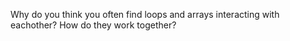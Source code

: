 Why do you think you often find loops and arrays interacting with eachother? How do they work together?